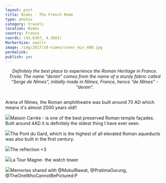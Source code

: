 ```yaml
---
layout: post
title: Nimes - The French Rome
type: photos
category: travels
location: Nimes
country: France
coordi: (43.8367, 4.3601)
MarkerSize: small+
image: /img/2017/10-nimes/cover_min_400.jpg
permalink: 
publish: yes
---
```

<!-- http://compressjpeg.com -->
<!-- http://compressimage.toolur.com/ 1024, 400-->
<center><i>
Definitely the best place to experience the Roman Heritage in France.<br>
Trivia: The name “denim” comes from the name of a sturdy fabric called “Serge de Nîmes”, initially made in Nîmes, France, hence “de Nîmes” - “denim”.
</i></center>
<br>
<p class="center"><img src="{{site.baseurl}}/img/2017/10-nimes/cover_min.jpg" alt="">Arena of Nîmes, the Roman amphitheatre was built around 70 AD which means it's almost 2000 years old!!</p>

<p class="center"><img src="{{site.baseurl}}/img/2017/10-nimes/1_min.jpg">Maison Carrée - is one of the best preserved Roman temple façades. Built around 4AD it is definitely the oldest thing I have ever seen.</p>

<p class="center"><img src="{{site.baseurl}}/img/2017/10-nimes/2_min.jpg">The Pont du Gard, which is the highest of all elevated Roman aqueducts was also built in the first century.</p>

<p class="center"><img src="{{site.baseurl}}/img/2017/10-nimes/3_min.jpg">The reflection <3</p>

<p class="center"><img src="{{site.baseurl}}/img/2017/10-nimes/4_min.jpg">La Tour Magne- the watch tower</p>

<p class="center"><img src="{{site.baseurl}}/img/2017/10-nimes/5_min.jpg">Memories shared with @MukulRawat, @PratimaGurung, @TheOneWhoCannotBePictured:P</p>